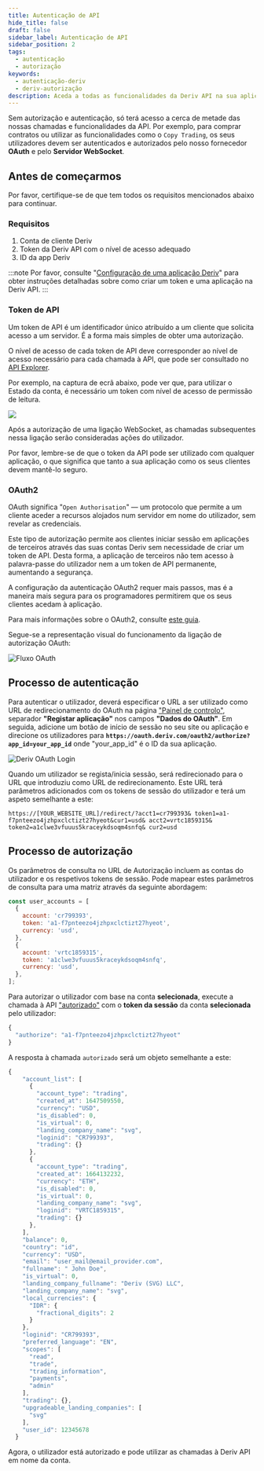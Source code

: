 ```yaml
---
title: Autenticação de API
hide_title: false
draft: false
sidebar_label: Autenticação de API
sidebar_position: 2
tags:
  - autenticação
  - autorização
keywords:
  - autenticação-deriv
  - deriv-autorização
description: Aceda a todas as funcionalidades da Deriv API na sua aplicação de negociação autenticando os utilizadores com um token de API. Saiba como com um exemplo de API.
---
```


Sem autorização e autenticação, só terá acesso a cerca de metade das nossas chamadas e funcionalidades da API. Por exemplo, para comprar contratos ou utilizar as funcionalidades como o `Copy Trading`, os seus utilizadores devem ser autenticados e autorizados pelo nosso fornecedor **OAuth** e pelo **Servidor WebSocket**.

## Antes de começarmos

Por favor, certifique-se de que tem todos os requisitos mencionados abaixo para continuar.

### Requisitos

1. Conta de cliente Deriv
2. Token da Deriv API com o nível de acesso adequado
3. ID da app Deriv

:::note
Por favor, consulte "[Configuração de uma aplicação Deriv](/docs/setting-up-a-deriv-application)" para obter instruções detalhadas sobre como criar um token e uma aplicação na Deriv API.
:::

### Token de API

Um token de API é um identificador único atribuído a um cliente que solicita acesso a um servidor.  É a forma mais simples de obter uma autorização.

O nível de acesso de cada token de API deve corresponder ao nível de acesso necessário para cada chamada à API, que pode ser consultado no [API Explorer](/api-explorer).

Por exemplo, na captura de ecrã abaixo, pode ver que, para utilizar o Estado da conta, é necessário um token com nível de acesso de permissão de leitura.

![](/img/acc_status_scope_api_explorer.png)

Após a autorização de uma ligação WebSocket, as chamadas subsequentes nessa ligação serão consideradas ações do utilizador.

Por favor, lembre-se de que o token da API pode ser utilizado com qualquer aplicação, o que significa que tanto a sua aplicação como os seus clientes devem mantê-lo seguro.

### OAuth2

OAuth significa "`Open Authorisation`" — um protocolo que permite a um cliente aceder a recursos alojados num servidor em nome do utilizador, sem revelar as credenciais.

Este tipo de autorização permite aos clientes iniciar sessão em aplicações de terceiros através das suas contas Deriv sem necessidade de criar um token de API. Desta forma, a aplicação de terceiros não tem acesso à palavra-passe do utilizador nem a um token de API permanente, aumentando a segurança.

A configuração da autenticação OAuth2 requer mais passos, mas é a maneira mais segura para os programadores permitirem que os seus clientes acedam à aplicação.

Para mais informações sobre o OAuth2, consulte [este guia](https://aaronparecki.com/oauth-2-simplified/).

Segue-se a representação visual do funcionamento da ligação de autorização OAuth:

![Fluxo OAuth](/img/how_oauth_works.png "Fluxo OAuth")

## Processo de autenticação

Para autenticar o utilizador, deverá especificar o URL a ser utilizado como URL de redirecionamento do OAuth na página ["Painel de controlo"](/dashboard), separador **"Registar aplicação"** nos campos **"Dados do OAuth"**. Em seguida, adicione um botão de início de sessão no seu site ou aplicação e direcione os utilizadores para **`https://oauth.deriv.com/oauth2/authorize?app_id=your_app_id`** onde "your_app_id" é o ID da sua aplicação.

![Deriv OAuth Login](/img/oauth_login.png "Deriv OAuth Login")

Quando um utilizador se regista/inicia sessão, será redirecionado para o URL que introduziu como URL de redirecionamento. Este URL terá parâmetros adicionados com os tokens de sessão do utilizador e terá um aspeto semelhante a este:

`https://[YOUR_WEBSITE_URL]/redirect/?acct1=cr799393& token1=a1-f7pnteezo4jzhpxclctizt27hyeot&cur1=usd& acct2=vrtc1859315& token2=a1clwe3vfuuus5kraceykdsoqm4snfq& cur2=usd`

## Processo de autorização

Os parâmetros de consulta no URL de Autorização incluem as contas do utilizador e os respetivos tokens de sessão. Pode mapear estes parâmetros de consulta para uma matriz através da seguinte abordagem:

```js showLineNumbers
const user_accounts = [
  {
    account: 'cr799393',
    token: 'a1-f7pnteezo4jzhpxclctizt27hyeot',
    currency: 'usd',
  },
  {
    account: 'vrtc1859315',
    token: 'a1clwe3vfuuus5kraceykdsoqm4snfq',
    currency: 'usd',
  },
];
```

Para autorizar o utilizador com base na conta **selecionada**, execute a chamada à API ["autorizado"](/api-explorer#authorize) com o **token da sessão** da conta **selecionada** pelo utilizador:

```js showLineNumbers
{
  "authorize": "a1-f7pnteezo4jzhpxclctizt27hyeot"
}
```

A resposta à chamada `autorizado` será um objeto semelhante a este:

```js showLineNumbers
{
    "account_list": [
      {
        "account_type": "trading",
        "created_at": 1647509550,
        "currency": "USD",
        "is_disabled": 0,
        "is_virtual": 0,
        "landing_company_name": "svg",
        "loginid": "CR799393",
        "trading": {}
      },
      {
        "account_type": "trading",
        "created_at": 1664132232,
        "currency": "ETH",
        "is_disabled": 0,
        "is_virtual": 0,
        "landing_company_name": "svg",
        "loginid": "VRTC1859315",
        "trading": {}
      },
    ],
    "balance": 0,
    "country": "id",
    "currency": "USD",
    "email": "user_mail@email_provider.com",
    "fullname": " John Doe",
    "is_virtual": 0,
    "landing_company_fullname": "Deriv (SVG) LLC",
    "landing_company_name": "svg",
    "local_currencies": {
      "IDR": {
        "fractional_digits": 2
      }
    },
    "loginid": "CR799393",
    "preferred_language": "EN",
    "scopes": [
      "read",
      "trade",
      "trading_information",
      "payments",
      "admin"
    ],
    "trading": {},
    "upgradeable_landing_companies": [
      "svg"
    ],
    "user_id": 12345678
  }
```

Agora, o utilizador está autorizado e pode utilizar as chamadas à Deriv API em nome da conta.
